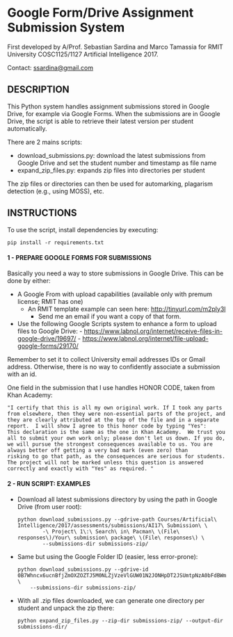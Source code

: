 # Google Form/Drive Assignment Submission System #

First developed by A/Prof. Sebastian Sardina and Marco Tamassia for RMIT University COSC1125/1127 Artificial Intelligence 2017.

Contact: ssardina@gmail.com


## DESCRIPTION ##

This Python system handles assignment submissions stored in Google Drive, for example via Google Forms. 
When the submissions are in Google Drive, the script is able to retrieve their latest version per student automatically.

There are 2 mains scripts:

- download_submissions.py: 
    download the latest submissions from Google Drive and set the student number and timestamp as file name
- expand_zip_files.py:
    expands zip files into directories per student


The zip files or directories can then be used for automarking, plagarism detection (e.g., using MOSS), etc.


## INSTRUCTIONS ##

To use the script, install dependencies by executing:

```
pip install -r requirements.txt
```


#### 1 - PREPARE GOOGLE FORMS FOR SUBMISSIONS ####

Basically you need a way to store submissions in Google Drive. This can be done by either:
- A Google From with upload capabilities (available only with premum license; RMIT has one)
    - An RMIT template example can seen here: http://tinyurl.com/m2ply3l
        - Send me an email if you want a copy of that form.
- Use the following Google Scripts system to enhance a form to upload files to Google Drive:
        - https://www.labnol.org/internet/receive-files-in-google-drive/19697/
        - https://www.labnol.org/internet/file-upload-google-forms/29170/

Remember to set it to collect University email addresses IDs or Gmail address. 
Otherwise, there is no way to confidently associate a submission with an id.

One field in the submission that I use handles HONOR CODE, taken from Khan Academy:

```
"I certify that this is all my own original work. If I took any parts from elsewhere, then they were non-essential parts of the project, and they are clearly attributed at the top of the file and in a separate report.  I will show I agree to this honor code by typing "Yes":
This declaration is the same as the one in Khan Academy.  We trust you all to submit your own work only; please don't let us down. If you do, we will pursue the strongest consequences available to us. You are always better off getting a very bad mark (even zero) than 
risking to go that path, as the consequences are serious for students. The project will not be marked unless this question is answered correctly and exactly with "Yes" as required. "
```

#### 2 - RUN SCRIPT: EXAMPLES #### 

- Download all latest submissions directory by using the path in Google Drive (from user root):
    
    ```
    python download_submissions.py --gdrive-path Courses/Artificial\ Intelligence/2017/assessments/submissions/AI17\ Submission\ \
            -\ Project\ 1\:\ Search\ in\ Pacman\ \(File\ responses\)/Your\ submission\ package\ \(File\ responses\) \
            --submissions-dir submissions-zip/
    ```
       
- Same but using the Google Folder ID (easier, less error-prone):

    ```
    python download_submissions.py --gdrive-id 0B7Whncx6ucnBfjZmOXZOZTJ5M0NLZjVzeVlGUW01N2JONHpDT2JSUmtpNzA0bFdBWmhFbVU \
        --submissions-dir submissions-zip/
    ```
    
- With all .zip files downloaded, we can generate one directory per student and unpack the zip there:

    ```
    python expand_zip_files.py --zip-dir submissions-zip/ --output-dir submissions-dir/
    ```


